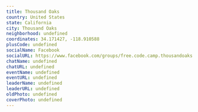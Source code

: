 ```yaml
---
title: Thousand Oaks
country: United States
state: California
city: Thousand Oaks
neighborhood: undefined
coordinates: 34.171427, -118.910588
plusCode: undefined
socialName: Facebook
socialURL: https://www.facebook.com/groups/free.code.camp.thousandoaks
chatName: undefined
chatURL: undefined
eventName: undefined
eventURL: undefined
leaderName: undefined
leaderURL: undefined
oldPhoto: undefined
coverPhoto: undefined
---
```

